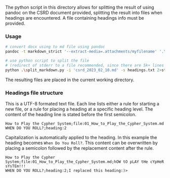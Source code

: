 The python script in this directory allows for splitting the result of using pandoc on the CSRD document provided, splitting the result into files when headings are encountered. A file containing headings info must be provided.

### Usage

```bash
# convert docx using to md file using pandoc
pandoc -t markdown_strict '--extract-media=.attachments/myfilename' '.\Cypher-System-Reference-Document-2023-02-10.docx' -o csrd_2023_02_10.md

# use python script to split the file
# (redirect of stderr to a file recommended, since there are 5k+ lines of complaints)
python .\split_markdown.py -i 'csrd_2023_02_10.md' -s headings.txt 2>stderr.txt  
```

The resulting files are placed in the current working directory.

### Headings file structure

This is a UTF-8 formated text file. Each line lists either a rule for starting a new file, or a rule for placing a heading at a specific heading level. The content of the heading line is stated before the first semicolon.

```
How to Play the Cypher System;file:01_How_to_Play_the_Cypher_System.md
WHEN DO YOU ROLL?;heading:2
```
Capitalization is automatically applied to the heading. In this example the heading becomes `When Do You Roll?`. This content can be overwritten by placing a semicolon followed by the replacement content after the rule.

```
How to Play the Cypher System;file:01_How_to_Play_the_Cypher_System.md;hOW tO pLAY tHe cYpHeR sYsTEm!!!
WHEN DO YOU ROLL?;heading:2;I replaced this heading:)>
```
